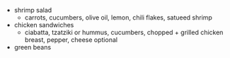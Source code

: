 - shrimp salad
  - carrots, cucumbers, olive oil, lemon, chili flakes, satueed shrimp
- chicken sandwiches
  - ciabatta, tzatziki or hummus, cucumbers, chopped + grilled chicken breast, pepper, cheese optional
- green beans
